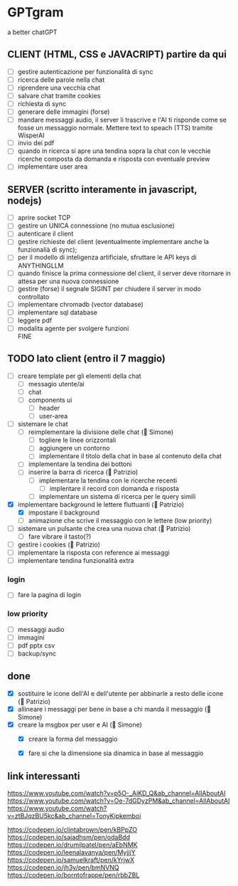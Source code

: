 # GPTgram
a better chatGPT

## CLIENT (HTML, CSS e JAVACRIPT) partire da qui
- [ ] gestire autenticazione per funzionalità di sync
- [ ] ricerca delle parole nella chat
- [ ] riprendere una vecchia chat
- [ ] salvare chat tramite cookies
- [ ] richiesta di sync
- [ ] generare delle immagini (forse)
- [ ] mandare messaggi audio, il server li trascrive e l'AI ti risponde come se fosse un messaggio normale. Mettere text to speach (TTS) tramite WisperAI
- [ ] invio dei pdf
- [ ] quando in ricerca si apre una tendina sopra la chat con le vecchie ricerche composta da domanda e risposta con eventuale preview
- [ ] implementare user area

## SERVER (scritto interamente in javascript, nodejs)
- [ ] aprire socket TCP
- [ ] gestire un UNICA connessione (no mutua esclusione)
- [ ] autenticare il client
- [ ] gestire richieste del client (eventualmente implementare anche la funzionalià di sync);
- [ ] per il modello di inteligenza artificiale, sfruttare le API keys di ANYTHINGLLM
- [ ] quando finisce la prima connessione del client, il server deve ritornare in attesa per una nuova connessione
- [ ] gestire (forse) il segnale SIGINT per chiudere il server in modo controllato
- [ ] implementare chromadb (vector database)
- [ ] implementare sql database
- [ ] leggere pdf 
- [ ] modalita agente per svolgere funzioni  
FINE

## TODO lato client (entro il 7 maggio)
- [ ] creare template per gli elementi della chat
  - [ ] messagio utente/ai
  - [ ] chat
  - [ ] components ui
    - [ ] header
    - [ ] user-area
- [ ] sistemare le chat
  - [ ] reimplementare la divisione delle chat (📗 Simone)
    - [ ] togliere le linee orizzontali
    - [ ] aggiungere un contorno
    - [ ] implementare il titolo della chat in base al contenuto della chat
  - [ ] implementare la tendina dei bottoni
  - [ ] inserire la barra di ricerca (📕 Patrizio)
    - [ ] implementare la tendina con le ricerche recenti
      - [ ] implentare il record con domanda e risposta
    - [ ] implementare un sistema di ricerca per le query simili
- [X] implementare background le lettere fluttuanti (📕 Patrizio)
  - [X] impostare il background
  - [ ] animazione che scrive il messaggio con le lettere (low priority)
- [ ] sistemare un pulsante che crea una nuova chat (📕 Patrizio)
  - [ ] fare vibrare il tasto(?)
- [ ] gestire i cookies (📕 Patrizio)
- [ ] implementare la risposta con reference ai messaggi
- [ ] implementare tendina funzionalità extra

### login
- [ ] fare la pagina di login

### low priority
- [ ] messaggi audio
- [ ] immagini
- [ ] pdf pptx csv
- [ ] backup/sync

## done
- [X] sostituire le icone dell'AI e dell'utente per abbinarle a resto delle icone (📕 Patrizio)
- [X] allineare i messaggi per bene in base a chi manda il messaggio (📗 Simone)
- [X] creare la msgbox per user e AI (📗 Simone)
    - [X] creare la forma del messaggio
    - [X] fare si che la dimensione sia dinamica in base al messaggio
  

## link interessanti
https://www.youtube.com/watch?v=p5O-_AiKD_Q&ab_channel=AllAboutAI
https://www.youtube.com/watch?v=Oe-7dGDyzPM&ab_channel=AllAboutAI
https://www.youtube.com/watch?v=ztBJqzBU5kc&ab_channel=TonyKipkemboi


https://codepen.io/clintabrown/pen/kBPpZO
https://codepen.io/sajadhsm/pen/odaBdd
https://codepen.io/drumilpatel/pen/aEbNMK
https://codepen.io/leenalavanya/pen/MyjjjY
https://codepen.io/samuelkraft/pen/kYrjwX
https://codepen.io/jh3y/pen/bmNVNQ 
https://codepen.io/borntofrappe/pen/rbbZBL